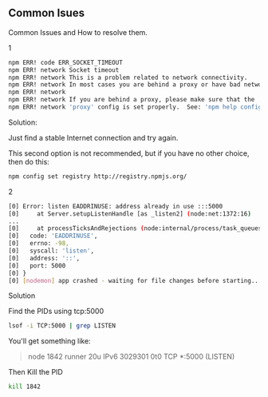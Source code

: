 ## Common Isues

Common Issues and How to resolve them.

1
```bash
npm ERR! code ERR_SOCKET_TIMEOUT
npm ERR! network Socket timeout
npm ERR! network This is a problem related to network connectivity.
npm ERR! network In most cases you are behind a proxy or have bad network settings.
npm ERR! network
npm ERR! network If you are behind a proxy, please make sure that the
npm ERR! network 'proxy' config is set properly.  See: 'npm help config'
```

Solution:

Just find a stable Internet connection and try again.

This second option is not recommended, but if you have no other choice, then do this:

```bash
npm config set registry http://registry.npmjs.org/
```

2
```bash
[0] Error: listen EADDRINUSE: address already in use :::5000
[0]     at Server.setupListenHandle [as _listen2] (node:net:1372:16)
...
[0]     at processTicksAndRejections (node:internal/process/task_queues:83:21) {
[0]   code: 'EADDRINUSE',
[0]   errno: -98,
[0]   syscall: 'listen',
[0]   address: '::',
[0]   port: 5000
[0] }
[0] [nodemon] app crashed - waiting for file changes before starting...
```

Solution

Find the PIDs using tcp:5000

```bash
lsof -i TCP:5000 | grep LISTEN
```
You'll get something like:

> node    1842 runner   20u  IPv6 3029301      0t0  TCP *:5000 (LISTEN)

Then Kill the PID

```bash
kill 1842
```